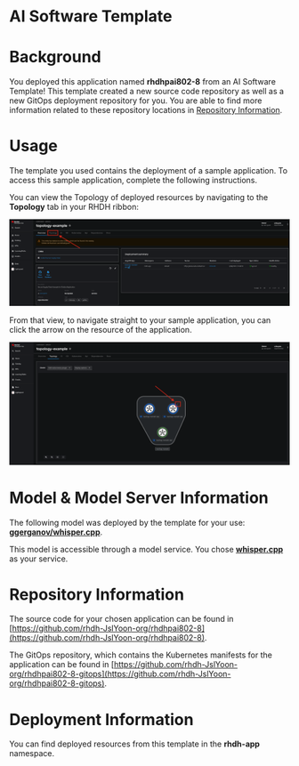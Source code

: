 # AI Software Template

# Background

You deployed this application named **rhdhpai802-8** from an AI Software Template! This template created a new source code repository as well as a new GitOps deployment repository for you. You are able to find more information related to these repository locations in [Repository Information](#repository-information).

# Usage

The template you used contains the deployment of a sample application. To access this sample application, complete the following instructions.

You can view the Topology of deployed resources by navigating to the **Topology** tab in your RHDH ribbon:

![Topology Ribbon](./images/topology-ribbon.png)

From that view, to navigate straight to your sample application, you can click the arrow on the resource of the application.

![Topology View Application Link](./images/topology-app-link.png)

# Model & Model Server Information
The following model was deployed by the template for your use: **[ggerganov/whisper.cpp](https://huggingface.co/ggerganov/whisper.cpp)**.

This model is accessible through a model service. You chose **[whisper.cpp]( https://github.com/containers/ai-lab-recipes/tree/main/model_servers/whispercpp)** as your service.

# Repository Information

The source code for your chosen application can be found in [https://github.com/rhdh-JslYoon-org/rhdhpai802-8](https://github.com/rhdh-JslYoon-org/rhdhpai802-8).

The GitOps repository, which contains the Kubernetes manifests for the application can be found in 
[https://github.com/rhdh-JslYoon-org/rhdhpai802-8-gitops](https://github.com/rhdh-JslYoon-org/rhdhpai802-8-gitops). 

# Deployment Information

You can find deployed resources from this template in the **rhdh-app** namespace.
